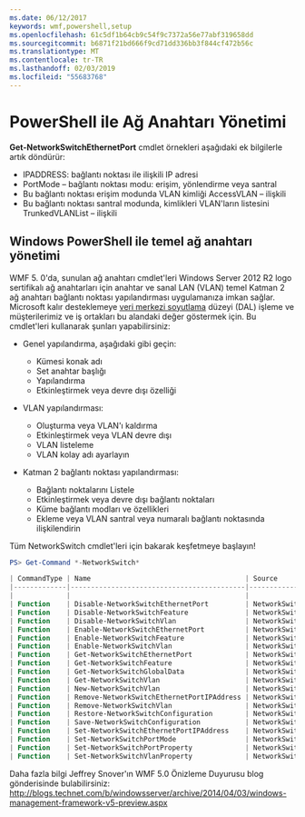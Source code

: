 ```yaml
---
ms.date: 06/12/2017
keywords: wmf,powershell,setup
ms.openlocfilehash: 61c5df1b64cb9c54f9c7372a56e77abf319658dd
ms.sourcegitcommit: b6871f21bd666f9cd71dd336bb3f844cf472b56c
ms.translationtype: MT
ms.contentlocale: tr-TR
ms.lasthandoff: 02/03/2019
ms.locfileid: "55683768"
---
```

# <a name="network-switch-management-with-powershell"></a>PowerShell ile Ağ Anahtarı Yönetimi

**Get-NetworkSwitchEthernetPort** cmdlet örnekleri aşağıdaki ek bilgilerle artık döndürür:

- IPADDRESS: bağlantı noktası ile ilişkili IP adresi
- PortMode – bağlantı noktası modu: erişim, yönlendirme veya santral
- Bu bağlantı noktası erişim modunda VLAN kimliği AccessVLAN – ilişkili
- Bu bağlantı noktası santral modunda, kimlikleri VLAN'ların listesini TrunkedVLANList – ilişkili

## <a name="fundamental-network-switch-management-with-windows-powershell"></a>Windows PowerShell ile temel ağ anahtarı yönetimi

WMF 5. 0'da, sunulan ağ anahtarı cmdlet'leri Windows Server 2012 R2 logo sertifikalı ağ anahtarları için anahtar ve sanal LAN (VLAN) temel Katman 2 ağ anahtarı bağlantı noktası yapılandırması uygulamanıza imkan sağlar. Microsoft kalır desteklemeye [veri merkezi soyutlama](http://technet.microsoft.com/cloud/dal.aspx) düzeyi (DAL) işleme ve müşterilerimiz ve iş ortakları bu alandaki değer göstermek için. Bu cmdlet'leri kullanarak şunları yapabilirsiniz:

- Genel yapılandırma, aşağıdaki gibi geçin:
    - Kümesi konak adı
    - Set anahtar başlığı
    - Yapılandırma
    - Etkinleştirmek veya devre dışı özelliği

- VLAN yapılandırması:
    - Oluşturma veya VLAN'ı kaldırma
    - Etkinleştirmek veya VLAN devre dışı
    - VLAN listeleme
    - VLAN kolay adı ayarlayın

- Katman 2 bağlantı noktası yapılandırması:
    - Bağlantı noktalarını Listele
    - Etkinleştirmek veya devre dışı bağlantı noktaları
    - Küme bağlantı modları ve özellikleri
    - Ekleme veya VLAN santral veya numaralı bağlantı noktasında ilişkilendirin

Tüm NetworkSwitch cmdlet'leri için bakarak keşfetmeye başlayın!

```powershell
PS> Get-Command *-NetworkSwitch*

| CommandType | Name                                      | Source        |
|-------------|-------------------------------------------|---------------|
|             |                                           |               |
| Function    | Disable-NetworkSwitchEthernetPort         | NetworkSwitch |
| Function    | Disable-NetworkSwitchFeature              | NetworkSwitch |
| Function    | Disable-NetworkSwitchVlan                 | NetworkSwitch |
| Function    | Enable-NetworkSwitchEthernetPort          | NetworkSwitch |
| Function    | Enable-NetworkSwitchFeature               | NetworkSwitch |
| Function    | Enable-NetworkSwitchVlan                  | NetworkSwitch |
| Function    | Get-NetworkSwitchEthernetPort             | NetworkSwitch |
| Function    | Get-NetworkSwitchFeature                  | NetworkSwitch |
| Function    | Get-NetworkSwitchGlobalData               | NetworkSwitch |
| Function    | Get-NetworkSwitchVlan                     | NetworkSwitch |
| Function    | New-NetworkSwitchVlan                     | NetworkSwitch |
| Function    | Remove-NetworkSwitchEthernetPortIPAddress | NetworkSwitch |
| Function    | Remove-NetworkSwitchVlan                  | NetworkSwitch |
| Function    | Restore-NetworkSwitchConfiguration        | NetworkSwitch |
| Function    | Save-NetworkSwitchConfiguration           | NetworkSwitch |
| Function    | Set-NetworkSwitchEthernetPortIPAddress    | NetworkSwitch |
| Function    | Set-NetworkSwitchPortMode                 | NetworkSwitch |
| Function    | Set-NetworkSwitchPortProperty             | NetworkSwitch |
| Function    | Set-NetworkSwitchVlanProperty             | NetworkSwitch |
```

Daha fazla bilgi Jeffrey Snover'ın WMF 5.0 Önizleme Duyurusu blog gönderisinde bulabilirsiniz: <http://blogs.technet.com/b/windowsserver/archive/2014/04/03/windows-management-framework-v5-preview.aspx>
